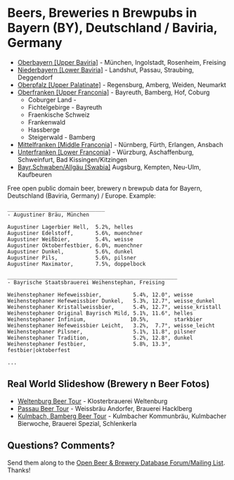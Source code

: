 # Beers, Breweries n Brewpubs in Bayern (BY), Deutschland / Baviria, Germany

- [Oberbayern [Upper Baviria]](1--oberbayern) - München, Ingolstadt, Rosenheim, Freising
- [Niederbayern [Lower Baviria]](2--niederbayern) - Landshut, Passau, Straubing, Deggendorf
- [Oberpfalz [Upper Palatinate]](3--oberpfalz) - Regensburg, Amberg, Weiden, Neumarkt
- [Oberfranken [Upper Franconia]](4--oberfranken) - Bayreuth, Bamberg, Hof, Coburg
    - Coburger Land -
    - Fichtelgebirge   - Bayreuth
    - Fraenkische Schweiz
    - Frankenwald
    - Hassberge
    - Steigerwald  - Bamberg
- [Mittelfranken [Middle Franconia]](5--mittelfranken) - Nürnberg, Fürth, Erlangen, Ansbach
- [Unterfranken [Lower Franconia]](6--unterfranken) - Würzburg, Aschaffenburg, Schweinfurt, Bad Kissingen/Kitzingen
- [Bayr.Schwaben/Allgäu [Swabia]](7--schwaben) Augsburg, Kempten, Neu-Ulm, Kaufbeuren


Free open public domain beer, brewery n brewpub data for Bayern, Deutschland (Baviria, Germany) / Europe.
Example:

~~~
_______________________________
- Augustiner Bräu, München

Augustiner Lagerbier Hell,  5.2%, helles
Augustiner Edelstoff,       5.6%, muenchner
Augustiner Weißbier,        5.4%, weisse
Augustiner Oktoberfestbier, 6.0%, muenchner
Augustiner Dunkel,          5.6%, dunkel
Augustiner Pils,            5.6%, pilsner
Augustiner Maximator,       7.5%, doppelbock

______________________________________________________
- Bayrische Staatsbrauerei Weihenstephan, Freising

Weihenstephaner Hefeweissbier,          5.4%, 12.0°, weisse
Weihenstephaner Hefeweissbier Dunkel,   5.3%, 12.7°, weisse_dunkel
Weihenstephaner Kristallweissbier,      5.4%, 12.7°, weisse_kristall
Weihenstephaner Original Bayrisch Mild, 5.1%, 11.6°, helles
Weihenstephaner Infinium,              10.5%,        starkbier
Weihenstephaner Hefeweissbier Leicht,   3.2%,  7.7°, weisse_leicht
Weihenstephaner Pilsner,                5.1%, 11.8°, pilsner
Weihenstephaner Tradition,              5.2%, 12.8°, dunkel
Weihenstephaner Festbier,               5.8%, 13.3°, festbier|oktoberfest

...
~~~


## Real World Slideshow (Brewery n Beer Fotos)

- [Weltenburg Beer Tour](https://plus.google.com/photos/100841117019192894371/albums/5918689157310682177) - Klosterbrauerei Weltenburg
- [Passau Beer Tour](https://plus.google.com/photos/100841117019192894371/albums/6032660283182625281) - Weissbräu Andorfer, Brauerei Hacklberg
- [Kulmbach, Bamberg Beer Tour](https://plus.google.com/photos/100841117019192894371/albums/5918686981244909281) - Kulmbacher Kommunbräu, Kulmbacher Bierwoche, Brauerei Spezial, Schlenkerla


## Questions? Comments?

Send them along to the
[Open Beer & Brewery Database Forum/Mailing List](http://groups.google.com/group/beerdb).
Thanks!
